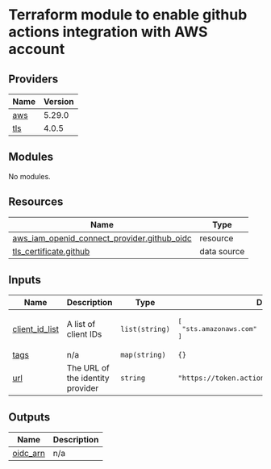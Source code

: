 # Terraform module to enable github actions integration with AWS account

<!-- BEGINNING OF PRE-COMMIT-TERRAFORM DOCS HOOK -->
## Providers

| Name | Version |
|------|---------|
| <a name="provider_aws"></a> [aws](#provider\_aws) | 5.29.0 |
| <a name="provider_tls"></a> [tls](#provider\_tls) | 4.0.5 |

## Modules

No modules.

## Resources

| Name | Type |
|------|------|
| [aws_iam_openid_connect_provider.github_oidc](https://registry.terraform.io/providers/hashicorp/aws/5.29.0/docs/resources/iam_openid_connect_provider) | resource |
| [tls_certificate.github](https://registry.terraform.io/providers/hashicorp/tls/latest/docs/data-sources/certificate) | data source |

## Inputs

| Name | Description | Type | Default | Required |
|------|-------------|------|---------|:--------:|
| <a name="input_client_id_list"></a> [client\_id\_list](#input\_client\_id\_list) | A list of client IDs | `list(string)` | <pre>[<br>  "sts.amazonaws.com"<br>]</pre> | no |
| <a name="input_tags"></a> [tags](#input\_tags) | n/a | `map(string)` | `{}` | no |
| <a name="input_url"></a> [url](#input\_url) | The URL of the identity provider | `string` | `"https://token.actions.githubusercontent.com"` | no |

## Outputs

| Name | Description |
|------|-------------|
| <a name="output_oidc_arn"></a> [oidc\_arn](#output\_oidc\_arn) | n/a |
<!-- END OF PRE-COMMIT-TERRAFORM DOCS HOOK -->
